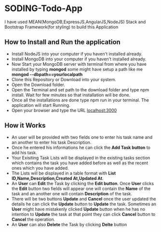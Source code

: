 # SODING-Todo-App
  I have used MEAN(MongoDB,ExpressJS,AngularJS,NodeJS) Stack and Bootstrap Framework(for styling) to build this Application 

## How to Install and Run the application
  * Install NodeJS into your computer if you haven't installed already.
  * Install MongoDB into your computer if you haven't installed already.
  * Now Start your MongoDB server with terminal from where you have installed by typing **mongod** some might have setup a path like me **mongod --dbpath==yourlocalpath**
  * Clone this Repository or Download into your system.
  * Open the Download folder.
  * Open the Terminal and set path to the download folder and type npm install. Wait for few minutes so that installation will be done.
  * Once all the installations are done type npm run in your terminal. The application will start Running.
  * Open your browser and type the URL [localhost:3000](localhost:3000)

## How it Works
  * An user will be provided with two fields one to enter his task name and an another to enter his task Description.
  * Once he entered his informations he can click the **Add Task button** to add his task.
  * Your Exisiting Task Lists will be displayed in the existing tasks section which contains the task you have added before as well as the recent ones which you have added.
  * The Lists will be displayed in a table format with **List ID,Name,Description,Created At,Updated At**.
  * An **User** can **Edit** the Task by clicking the **Edit button**. Once **User** clicks the **Edit** button two fields will appear one will contain the **Name** of the task and an another one will contain **Description** of the task. 
  * There will be two buttons **Update** and **Cancel** once the user updated the details he can click the **Update** button to **Update** the task. Sometimes an **User** might have mistakenly clicked **Update** button when he has no intention to **Update** the task at that point they can click **Cancel** button to **Cancel** the operation.
  * An **User** can also **Delete** the Task by clicking **Delte** button
